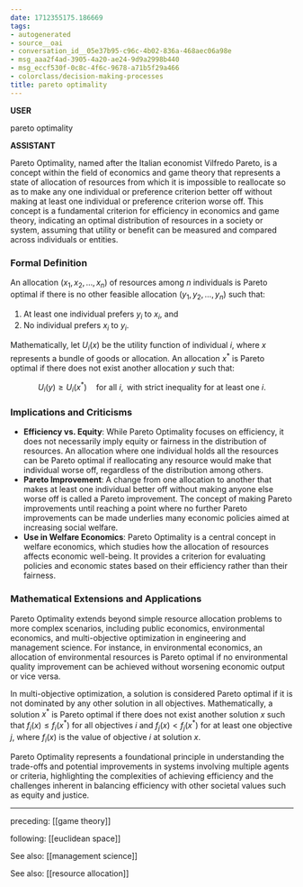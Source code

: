 ```yaml
---
date: 1712355175.186669
tags:
- autogenerated
- source__oai
- conversation_id__05e37b95-c96c-4b02-836a-468aec06a98e
- msg_aaa2f4ad-3905-4a20-ae24-9d9a2998b440
- msg_eccf530f-0c8c-4f6c-9678-a71b5f29a466
- colorclass/decision-making-processes
title: pareto optimality
---
```


**USER**

pareto optimality


**ASSISTANT**

Pareto Optimality, named after the Italian economist Vilfredo Pareto, is a concept within the field of economics and game theory that represents a state of allocation of resources from which it is impossible to reallocate so as to make any one individual or preference criterion better off without making at least one individual or preference criterion worse off. This concept is a fundamental criterion for efficiency in economics and game theory, indicating an optimal distribution of resources in a society or system, assuming that utility or benefit can be measured and compared across individuals or entities.

### Formal Definition

An allocation $(x_1, x_2, \ldots, x_n)$ of resources among $n$ individuals is Pareto optimal if there is no other feasible allocation $(y_1, y_2, \ldots, y_n)$ such that:

1. At least one individual prefers $y_i$ to $x_i$, and
2. No individual prefers $x_i$ to $y_i$.

Mathematically, let $U_i(x)$ be the utility function of individual $i$, where $x$ represents a bundle of goods or allocation. An allocation $x^*$ is Pareto optimal if there does not exist another allocation $y$ such that:

$$
U_i(y) \geq U_i(x^*) \quad \text{for all } i, \text{ with strict inequality for at least one } i.
$$

### Implications and Criticisms

- **Efficiency vs. Equity**: While Pareto Optimality focuses on efficiency, it does not necessarily imply equity or fairness in the distribution of resources. An allocation where one individual holds all the resources can be Pareto optimal if reallocating any resource would make that individual worse off, regardless of the distribution among others.
- **Pareto Improvement**: A change from one allocation to another that makes at least one individual better off without making anyone else worse off is called a Pareto improvement. The concept of making Pareto improvements until reaching a point where no further Pareto improvements can be made underlies many economic policies aimed at increasing social welfare.
- **Use in Welfare Economics**: Pareto Optimality is a central concept in welfare economics, which studies how the allocation of resources affects economic well-being. It provides a criterion for evaluating policies and economic states based on their efficiency rather than their fairness.

### Mathematical Extensions and Applications

Pareto Optimality extends beyond simple resource allocation problems to more complex scenarios, including public economics, environmental economics, and multi-objective optimization in engineering and management science. For instance, in environmental economics, an allocation of environmental resources is Pareto optimal if no environmental quality improvement can be achieved without worsening economic output or vice versa.

In multi-objective optimization, a solution is considered Pareto optimal if it is not dominated by any other solution in all objectives. Mathematically, a solution $x^*$ is Pareto optimal if there does not exist another solution $x$ such that $f_i(x) \leq f_i(x^*)$ for all objectives $i$ and $f_j(x) < f_j(x^*)$ for at least one objective $j$, where $f_i(x)$ is the value of objective $i$ at solution $x$.

Pareto Optimality represents a foundational principle in understanding the trade-offs and potential improvements in systems involving multiple agents or criteria, highlighting the complexities of achieving efficiency and the challenges inherent in balancing efficiency with other societal values such as equity and justice.


---

preceding: [[game theory]]  


following: [[euclidean space]]

See also: [[management science]]


See also: [[resource allocation]]